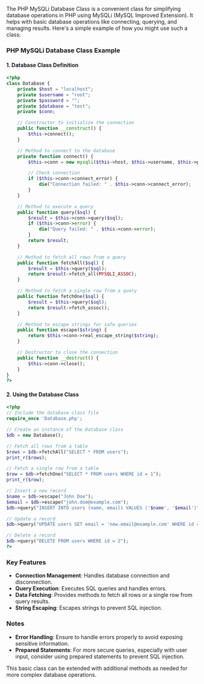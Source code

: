 The PHP MySQLi Database Class is a convenient class for simplifying database operations in PHP using MySQLi (MySQL Improved Extension). It helps with basic database operations like connecting, querying, and managing results. Here's a simple example of how you might use such a class:

### PHP MySQLi Database Class Example

#### 1. Database Class Definition

```php
<?php
class Database {
    private $host = "localhost";
    private $username = "root";
    private $password = "";
    private $database = "test";
    private $conn;

    // Constructor to initialize the connection
    public function __construct() {
        $this->connect();
    }

    // Method to connect to the database
    private function connect() {
        $this->conn = new mysqli($this->host, $this->username, $this->password, $this->database);

        // Check connection
        if ($this->conn->connect_error) {
            die("Connection failed: " . $this->conn->connect_error);
        }
    }

    // Method to execute a query
    public function query($sql) {
        $result = $this->conn->query($sql);
        if ($this->conn->error) {
            die("Query failed: " . $this->conn->error);
        }
        return $result;
    }

    // Method to fetch all rows from a query
    public function fetchAll($sql) {
        $result = $this->query($sql);
        return $result->fetch_all(MYSQLI_ASSOC);
    }

    // Method to fetch a single row from a query
    public function fetchOne($sql) {
        $result = $this->query($sql);
        return $result->fetch_assoc();
    }

    // Method to escape strings for safe queries
    public function escape($string) {
        return $this->conn->real_escape_string($string);
    }

    // Destructor to close the connection
    public function __destruct() {
        $this->conn->close();
    }
}
?>
```

#### 2. Using the Database Class

```php
<?php
// Include the database class file
require_once 'Database.php';

// Create an instance of the Database class
$db = new Database();

// Fetch all rows from a table
$rows = $db->fetchAll("SELECT * FROM users");
print_r($rows);

// Fetch a single row from a table
$row = $db->fetchOne("SELECT * FROM users WHERE id = 1");
print_r($row);

// Insert a new record
$name = $db->escape("John Doe");
$email = $db->escape("john.doe@example.com");
$db->query("INSERT INTO users (name, email) VALUES ('$name', '$email')");

// Update a record
$db->query("UPDATE users SET email = 'new.email@example.com' WHERE id = 1");

// Delete a record
$db->query("DELETE FROM users WHERE id = 2");
?>
```

### Key Features
- **Connection Management**: Handles database connection and disconnection.
- **Query Execution**: Executes SQL queries and handles errors.
- **Data Fetching**: Provides methods to fetch all rows or a single row from query results.
- **String Escaping**: Escapes strings to prevent SQL injection.
  
### Notes
- **Error Handling**: Ensure to handle errors properly to avoid exposing sensitive information.
- **Prepared Statements**: For more secure queries, especially with user input, consider using prepared statements to prevent SQL injection.

This basic class can be extended with additional methods as needed for more complex database operations.
